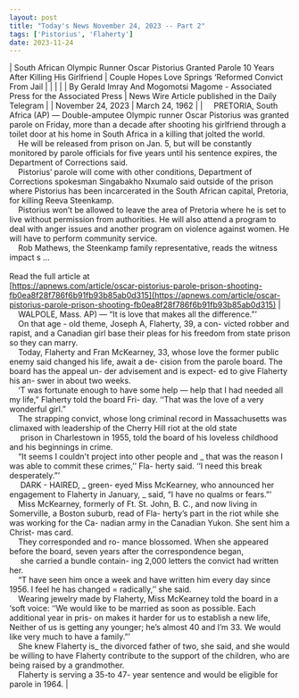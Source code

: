 ```yaml
---
layout: post
title: "Today's News November 24, 2023 -- Part 2"
tags: ['Pistorius', 'Flaherty']
date: 2023-11-24
---
```


| South African Olympic Runner Oscar Pistorius Granted Parole 10 Years After Killing His Girlfriend | Couple Hopes Love Springs ‘Reformed Convict From Jail |
|  |  |
| By Gerald Imray And Mogomotsi Magome - Associated Press for the Associated Press | News Wire Article published in the Daily Telegram |
| November 24, 2023 | March 24, 1962 |
| &nbsp;&nbsp;&nbsp;&nbsp;PRETORIA, South Africa (AP) — Double-amputee Olympic runner Oscar Pistorius was granted parole on Friday, more than a decade after shooting his girlfriend through a toilet door at his home in South Africa in a killing that jolted the world.<br>&nbsp;&nbsp;&nbsp;&nbsp;He will be released from prison on Jan. 5, but will be constantly monitored by parole officials for five years until his sentence expires, the Department of Corrections said.<br>&nbsp;&nbsp;&nbsp;&nbsp;Pistorius’ parole will come with other conditions, Department of Corrections spokesman Singabakho Nxumalo said outside of the prison where Pistorius has been incarcerated in the South African capital, Pretoria, for killing Reeva Steenkamp.<br>&nbsp;&nbsp;&nbsp;&nbsp;Pistorius won’t be allowed to leave the area of Pretoria where he is set to live without permission from authorities. He will also attend a program to deal with anger issues and another program on violence against women. He will have to perform community service.<br>&nbsp;&nbsp;&nbsp;&nbsp;Rob Mathews, the Steenkamp family representative, reads the witness impact s ...<br><br>Read the full article at<br>[https://apnews.com/article/oscar-pistorius-parole-prison-shooting-fb0ea8f28f786f6b91fb93b85ab0d315](https://apnews.com/article/oscar-pistorius-parole-prison-shooting-fb0ea8f28f786f6b91fb93b85ab0d315) | &nbsp;&nbsp;&nbsp;&nbsp;WALPOLE, Mass. AP) — “It is love that makes all the difference.”’<br>&nbsp;&nbsp;&nbsp;&nbsp;On that age - old theme, Joseph A, Flaherty, 39, a con- victed robber and rapist, and a Canadian girl base their pleas for his freedom from state prison so they can marry.<br>&nbsp;&nbsp;&nbsp;&nbsp;Today, Flaherty and Fran McKearney, 33, whose love the former public enemy said changed his life, await a de- cision from the parole board. The board has the appeal un- der advisement and is expect- ed to give Flaherty his an- swer in about two weeks.<br>&nbsp;&nbsp;&nbsp;&nbsp;‘T was fortunate enough to have some help — help that I had needed all my life,” Flaherty told the board Fri- day. ‘‘That was the love of a very wonderful girl.”<br>&nbsp;&nbsp;&nbsp;&nbsp;The strapping convict, whose long criminal record in Massachusetts was climaxed with leadership of the Cherry Hill riot at the old state<br>&nbsp;&nbsp;&nbsp;&nbsp; prison in Charlestown in 1955, told the board of his loveless childhood and his beginnings in crime.<br>&nbsp;&nbsp;&nbsp;&nbsp;“It seems I couldn't project into other people and _ that was the reason I was able to commit these crimes,’’ Fla- herty said. ‘‘I need this break desperately.”’<br>&nbsp;&nbsp;&nbsp;&nbsp;  DARK - HAIRED, _ green- eyed Miss McKearney, who announced her engagement to Flaherty in January, _ said, “I have no qualms or fears.”’<br>&nbsp;&nbsp;&nbsp;&nbsp;Miss McKearney, formerly of Ft. St. John, B. C., and now living in Somerville, a Boston suburb, read of Fla- herty’s part in the riot while she was working for the Ca- nadian army in the Canadian Yukon. She sent him a Christ- mas card.<br>&nbsp;&nbsp;&nbsp;&nbsp;They corresponded and ro- mance blossomed.   When she appeared before the board, seven years after the correspondence began,<br>&nbsp;&nbsp;&nbsp;&nbsp; she carried a bundle contain- ing 2,000 letters the convict had written her.<br>&nbsp;&nbsp;&nbsp;&nbsp;“T have seen him once a week and have written him every day since 1956. I feel he has changed = radically,’’ she said.<br>&nbsp;&nbsp;&nbsp;&nbsp;Wearing jewelry made by Flaherty, Miss McKearney told the board in a ‘soft voice: ‘‘We would like to be married as soon as possible. Each additional year in pris- on makes it harder for us to establish a new life, Neither of us is getting any younger; he’s almost 40 and I’m 33. We would like very much to have a family.”’<br>&nbsp;&nbsp;&nbsp;&nbsp;She knew Flaherty is_ the divorced father of two, she said, and she would be willing to have Flaherty contribute to the support of the children, who are being raised by a grandmother.<br>&nbsp;&nbsp;&nbsp;&nbsp;Flaherty is serving a 35-to 47- year sentence and would be eligible for parole in 1964.  |